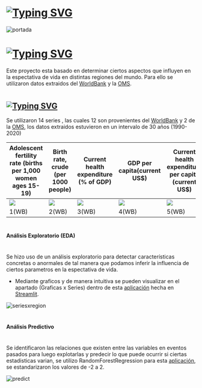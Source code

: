 #
# [![Typing SVG](https://readme-typing-svg.demolab.com?font=Fira+Code&size=15&duration=2000&pause=2000&color=1AA9F7&width=435&lines=En+Datos+basamos+nuestro+trabajo+para+brindar;%E2%9C%94++An%C3%A1lisis+y+soluciones++inteligentes++)](https://git.io/typing-svg)
![portada](https://user-images.githubusercontent.com/93687273/196827800-f59a9384-a362-4804-8fe5-601c9a3b0a58.png)

#
# [![Typing SVG](https://readme-typing-svg.demolab.com?font=Cinzel&size=35&pause=10000&color=72F722&width=455&lines=Life+Expentacy)](https://git.io/typing-svg)
Este proyecto esta basado en determinar ciertos aspectos que influyen  en la espectativa de vida en distintas regiones del mundo.
Para ello se utilizaron datos extraidos del  [WorldBank](https://data.worldbank.org/) y la [OMS](https://www.who.int/es/data).
#
## [![Typing SVG](https://readme-typing-svg.demolab.com?font=Yrsa&pause=10000&color=F7F7F7&width=535&lines=Series+%3A)](https://git.io/typing-svg)
Se utilizaron 14 series , las cuales 12 son provenientes del [WorldBank](https://data.worldbank.org/) y 2 de la [OMS](https://www.who.int/es/data), los datos extraidos estuvieron en un intervalo de 30 años (1990-2020)

|  Adolescent fertility rate (births per 1,000 women ages 15-19) | Birth rate, crude (per 1000 people) | Current health expenditure (% of GDP) |GDP per capita(current US$)    |Current health expenditure per capita (current US$)  | Fertility rate, total (births per woman)  |Life expectancy at birth, total (years)   | Mortality rate, infant (per 1,000 live births)  | Population growth (annual %) | Population, total  | Suicide mortality rate (per 100,000 population)  |GDP(current US$)   | BMI &GreaterEqual; 25 (crude estimate) (%)  | Prevalence of hypertension among adults aged 30-79 years  |          
| ----------- | ------------ | ------------ | ------------ | ------------ | ------------ | ------------ |  ------------ | ------------ | ------------ | ------------ | ------------ | ------------ | ------------ |
| ![](https://logos-download.com/wp-content/uploads/2016/03/The_World_Bank_Group_logo.png)  | ![](https://logos-download.com/wp-content/uploads/2016/03/The_World_Bank_Group_logo.png)   |  ![](https://logos-download.com/wp-content/uploads/2016/03/The_World_Bank_Group_logo.png)  |  ![](https://logos-download.com/wp-content/uploads/2016/03/The_World_Bank_Group_logo.png) | ![](https://logos-download.com/wp-content/uploads/2016/03/The_World_Bank_Group_logo.png)  | ![](https://logos-download.com/wp-content/uploads/2016/03/The_World_Bank_Group_logo.png)  | ![](https://logos-download.com/wp-content/uploads/2016/03/The_World_Bank_Group_logo.png)  | ![](https://logos-download.com/wp-content/uploads/2016/03/The_World_Bank_Group_logo.png)  | ![](https://logos-download.com/wp-content/uploads/2016/03/The_World_Bank_Group_logo.png)   |  ![](https://logos-download.com/wp-content/uploads/2016/03/The_World_Bank_Group_logo.png) |![](https://logos-download.com/wp-content/uploads/2016/03/The_World_Bank_Group_logo.png)   | ![](https://logos-download.com/wp-content/uploads/2016/03/The_World_Bank_Group_logo.png)  |   ![](https://www.un.org/youthenvoy/wp-content/uploads/2014/09/WHO.jpg) | ![](https://www.un.org/youthenvoy/wp-content/uploads/2014/09/WHO.jpg)  |
| 1(WB)  |2(WB)   |3(WB)   | 4(WB)  | 5(WB)  | 6(WB)  | 7(WB)  | 8(WB)  | 9(WB)  | 10(WB)  | 11(WB)  | 12(wb) | 13(OMS)  | 14(OMS)  |
#
#### Análisis Exploratorio (EDA)
#
Se hizo uso de un análisis exploratorio   para detectar características concretas o anormales 
de tal manera que podamos inferir  la influencia de ciertos parametros en la espectativa de vida.
- Mediante graficos y de manera intuitiva se pueden visualizar en el apartado (Graficas x Series) dentro de  esta   [aplicación](https://brakions-streamlit-test-app-ifwq1h.streamlitapp.com/) hecha en [Streamlit](https://streamlit.io/).

![seriesxregion](https://user-images.githubusercontent.com/93687273/196828202-24ce1011-dc1b-481c-8c19-54a8476f772c.png)


#
#### Análisis Predictivo
#
Se identificaron las relaciones que existen entre las variables en eventos pasados para luego explotarlas y predecir lo que puede ocurrir si ciertas estadisticas varian, se utilizo RandomForestRegression para esta [aplicación](https://brakions-streamlit-test-app-ifwq1h.streamlitapp.com/), se estandarizaron los valores de -2 a 2.

![predict](https://user-images.githubusercontent.com/93687273/196829652-3e0ba988-7e68-4b50-bc89-f5fdc0466781.png)


